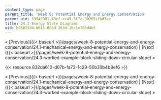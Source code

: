 ```yaml
---
content_type: page
parent_title: 'Week 8: Potential Energy and Energy Conservation'
parent_uid: 13949981-43ef-cc49-3f7c-98265cfbd3ae
title: 24.2 Energy State Diagrams
uid: b0582504-b615-888d-363d-1bc1e706d4b5
---
```


« [Previous]({{< baseurl >}}/pages/week-8-potential-energy-and-energy-conservation/24.1-mechanical-energy-and-energy-conservation) | [Next]({{< baseurl >}}/pages/week-8-potential-energy-and-energy-conservation/24.3-worked-example-block-sliding-down-circular-slope) »

{{< resource 832da610-d07b-fa72-1c29-50b30b4b8ef6 >}}

« [Previous]({{< baseurl >}}/pages/week-8-potential-energy-and-energy-conservation/24.1-mechanical-energy-and-energy-conservation) | [Next]({{< baseurl >}}/pages/week-8-potential-energy-and-energy-conservation/24.3-worked-example-block-sliding-down-circular-slope) »